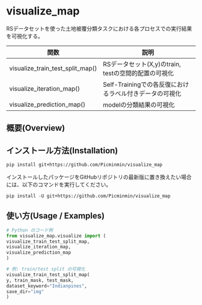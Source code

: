 
# visualize_map
RSデータセットを使った土地被覆分類タスクにおける各プロセスでの実行結果を可視化する。
<!--
```
visualize_train_test_split_map() - RSデータセット(X,y)のtrain, testの空間的配置の可視化
visualize_iteration_map()        - Self-Trainingでの各反復におけるラベル付きデータの可視化
visualize_prediction_map()       - modelの分類結果の可視化
```
-->
|関数                            |説明                                                 |
|--------------------------------|-----------------------------------------------------|
|visualize_train_test_split_map() | RSデータセット(X,y)のtrain, testの空間的配置の可視化  |
|visualize_iteration_map()        | Self-Trainingでの各反復におけるラベル付きデータの可視化|
|visualize_prediction_map()       | modelの分類結果の可視化                              |

## 概要(Overview)

## インストール方法(Installation)
```bash
pip install git+https://github.com/Picminmin/visualize_map
```
インストールしたパッケージをGitHubリポジトリの最新版に置き換えたい場合には、以下のコマンドを実行してください。
```
pip install -U git+https://github.com/Picminmin/visualize_map
```

## 使い方(Usage / Examples)
```python
# Python のコード例
from visualize_map.visualize import (
visualize_train_test_split_map,
visualize_iteration_map,
visualize_prediction_map
)
```
```python
# 例: train/test split の可視化
visualize_train_test_split_map(
y, train_mask, test_mask,
dataset_keyword="Indianpines",
save_dir="img"
)
```

